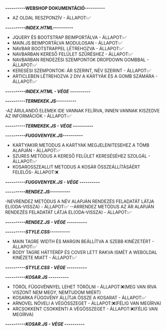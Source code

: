 **----------WEBSHOP DOKUMENTÁCIÓ----------**

- AZ OLDAL RESZPONZÍV - ÁLLAPOT:✅


***----------INDEX.HTML----------***

- JQUERY ÉS BOOTSTRAP BEIMPORTÁLVA - ÁLLAPOT:✅
- MAIN.JS BEIMPORTÁLVA MODULOSAN - ÁLLAPOT:✅
- NAVBAR BOOTSTRAPPEL LÉTREHOZVA - ÁLLAPOT:✅
- NAVBARBAN KERESŐ FELÜLET SZŰRÉSHEZ - ÁLLAPOT:✅
- NAVBARBAN RENDEZÉSI SZEMPONTOK DROPDOWN GOMBBAL - ÁLLAPOT:✅
- KERESÉSI SZEMPONTOK: ÁR SZERINT, NÉV SZERINT - ÁLLAPOT:✅
- ARTICLEBEN LÉTREHOZVA 2 DIV A KÁRTYÁK ÉS A GOMB SZÁMÁRA - ÁLLAPOT:✅

***----------INDEX.HTML - VÉGE ----------***


***----------TERMEKEK.JS----------***

-AZ ÁRULANDÓ ELEMEK IDE VANNAK FELÍRVA, INNEN VANNAK KISZEDVE AZ INFORMÁCIÓK - ÁLLAPOT:✅

***----------TERMEKEK.JS - VÉGE ----------***


***----------FUGGVENYEK.JS----------***

- KARTYAKIIR METODUS A KARTYAK MEGJELENITESEHEZ A TÖMB ALAPJÁN - ÁLLAPOT:✅
- SZURES METÓDUS A KERESŐ FELÜLET KERESÉSÉHEZ SZOLGÁL - ÁLLAPOT:✅
- KOSAROSSZEALLIT METODUS A KOSÁR ÖSSZEÁLLÍTÁSÁÉRT FELELŐS- ÁLLAPOT:❌

***----------FUGGVENYEK.JS - VÉGE ----------***


***----------RENDEZ.JS----------***

-NEVRENDEZ METÓDUS A NÉV ALAPJÁN RENDEZÉS FELADATÁT LÁTJA EL(ODA-VISSZA) - ÁLLAPOT:✅
--ARRENDEZ METÓDUS AZ ÁR ALAPJÁN RENDEZÉS FELADATÁT LÁTJA EL(ODA-VISSZA) - ÁLLAPOT:✅

***----------RENDEZ.JS - VÉGE ----------***


***----------STYLE.CSS----------***

- MAIN TAGRE WIDTH ÉS MARGIN BEÁLLÍTVA A SZEBB KINÉZETÉRT - ÁLLAPOT:✅
- BODY TAGRE HÁTTÉRÉP ÉS COVER LETT RAKVA ISMÉT A WEBOLDAL KINÉZETE MIATT - ÁLLAPOT:✅

***----------STYLE.CSS - VÉGE ----------***

***----------KOSAR.JS ----------***

- TÖRÖL FÜGGVÉNNYEL LEHET TÖRÖLNI - ÁLLAPOT:❌(MEG VAN IRVA VISZONT NEM MEGY, NEMTUDOM MIÉRT)
- KOSARKA FÜGGVÉNY ÁLLÍTJA ÖSSZE A KOSARAT - ÁLLAPOT:✅
- ARNOVEL NÖVELI A VÉGÖSSZEGET - ÁLLAPOT:❌(FÉLIG VAN MEGÍRVA)
- ARCSOKKENT CSOKKENTI A VÉGÖSSZEGET - ÁLLAPOT:❌(FÉLIG VAN MEGÍRVA)

***----------KOSAR.JS - VÉGE ----------***






